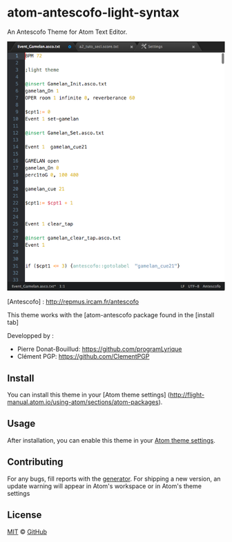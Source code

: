 # atom-antescofo-light-syntax

An Antescofo Theme for Atom Text Editor.

![](https://github.com/nadirB/atom-antescofo-syntax/blob/master/screenshots/atom-antescofo-light-screen-caps.png)



[Antescofo] : http://repmus.ircam.fr/antescofo


This theme works with the [atom-antescofo package found in the [install tab]


Developped by :

- Pierre Donat-Bouillud:  https://github.com/programLyrique
- Clément PGP: https://github.com/ClementPGP

## Install

You can install this theme in your [Atom theme settings] (http://flight-manual.atom.io/using-atom/sections/atom-packages).


## Usage

After installation, you can enable this theme in your [Atom theme settings](http://flight-manual.atom.io/using-atom/sections/atom-packages/#_atom_themes).


## Contributing

For any bugs, fill reports with the [generator](https://github.com/nadirB/atom-antescofo-syntax/issues). For shipping a new version, an update warning will appear in Atom's workspace or in Atom's theme settings

## License

[MIT](./LICENSE) &copy; [GitHub](https://github.com/)
